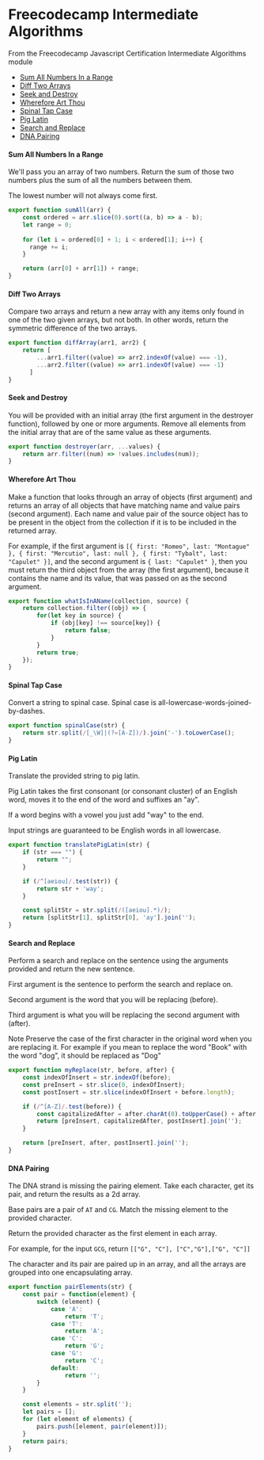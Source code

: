 <!-- markdownlint-disable MD001 -->

# Freecodecamp Intermediate Algorithms

From the Freecodecamp Javascript Certification Intermediate Algorithms module

- [Sum All Numbers In a Range](#sum-all-numbers-in-a-range)
- [Diff Two Arrays](#diff-two-arrays)
- [Seek and Destroy](#seek-and-destroy)
- [Wherefore Art Thou](#wherefore-art-thou)
- [Spinal Tap Case](#spinal-tap-case)
- [Pig Latin](#pig-latin)
- [Search and Replace](#search-and-replace)
- [DNA Pairing](#dna-pairing)

#### Sum All Numbers In a Range

We'll pass you an array of two numbers. Return the sum of those two numbers plus the sum of all the numbers between them.

The lowest number will not always come first.

```javascript
export function sumAll(arr) {
    const ordered = arr.slice(0).sort((a, b) => a - b);
    let range = 0;
  
    for (let i = ordered[0] + 1; i < ordered[1]; i++) {
      range += i;
    }

    return (arr[0] + arr[1]) + range;
}
```

#### Diff Two Arrays

Compare two arrays and return a new array with any items only found in one of the two given arrays, but not both. In other words, return the symmetric difference of the two arrays.

```javascript
export function diffArray(arr1, arr2) {
    return [
        ...arr1.filter((value) => arr2.indexOf(value) === -1),
        ...arr2.filter((value) => arr1.indexOf(value) === -1)
      ]
}
```

#### Seek and Destroy

You will be provided with an initial array (the first argument in the destroyer function), followed by one or more arguments. Remove all elements from the initial array that are of the same value as these arguments.

```javascript
export function destroyer(arr, ...values) {
    return arr.filter((num) => !values.includes(num));
}
```

#### Wherefore Art Thou

Make a function that looks through an array of objects (first argument) and returns an array of all objects that have matching name and value pairs (second argument). Each name and value pair of the source object has to be present in the object from the collection if it is to be included in the returned array.

For example, if the first argument is `[{ first: "Romeo", last: "Montague" }, { first: "Mercutio", last: null }, { first: "Tybalt", last: "Capulet" }]`, and the second argument is `{ last: "Capulet" }`, then you must return the third object from the array (the first argument), because it contains the name and its value, that was passed on as the second argument.

```javascript
export function whatIsInAName(collection, source) {
    return collection.filter((obj) => {
        for(let key in source) {
            if (obj[key] !== source[key]) {
                return false;
            }
        }
        return true;
    });
}
```

#### Spinal Tap Case

Convert a string to spinal case. Spinal case is all-lowercase-words-joined-by-dashes.

```javascript
export function spinalCase(str) {
    return str.split(/[_\W]|(?=[A-Z])/).join('-').toLowerCase();
}
```

#### Pig Latin

Translate the provided string to pig latin.

Pig Latin takes the first consonant (or consonant cluster) of an English word, moves it to the end of the word and suffixes an "ay".

If a word begins with a vowel you just add "way" to the end.

Input strings are guaranteed to be English words in all lowercase.

```javascript
export function translatePigLatin(str) {
    if (str === "") {
        return "";
    }

    if (/^[aeiou]/.test(str)) {
        return str + 'way';
    }

    const splitStr = str.split(/([aeiou].*)/);
    return [splitStr[1], splitStr[0], 'ay'].join('');
}
```

#### Search and Replace

Perform a search and replace on the sentence using the arguments provided and return the new sentence.

First argument is the sentence to perform the search and replace on.

Second argument is the word that you will be replacing (before).

Third argument is what you will be replacing the second argument with (after).

Note
Preserve the case of the first character in the original word when you are replacing it. For example if you mean to replace the word "Book" with the word "dog", it should be replaced as "Dog"

```javascript
export function myReplace(str, before, after) {
    const indexOfInsert = str.indexOf(before);
    const preInsert = str.slice(0, indexOfInsert);
    const postInsert = str.slice(indexOfInsert + before.length);

    if (/^[A-Z]/.test(before)) {
        const capitalizedAfter = after.charAt(0).toUpperCase() + after.slice(1);
        return [preInsert, capitalizedAfter, postInsert].join('');
    }

    return [preInsert, after, postInsert].join('');
}
```

#### DNA Pairing

The DNA strand is missing the pairing element. Take each character, get its pair, and return the results as a 2d array.

Base pairs are a pair of `AT` and `CG`. Match the missing element to the provided character.

Return the provided character as the first element in each array.

For example, for the input `GCG`, return `[["G", "C"], ["C","G"],["G", "C"]]`

The character and its pair are paired up in an array, and all the arrays are grouped into one encapsulating array.

```javascript
export function pairElements(str) {
    const pair = function(element) {
        switch (element) {
            case 'A':
                return 'T';
            case 'T':
                return 'A';
            case 'C':
                return 'G';
            case 'G':
                return 'C';
            default:
                return '';
        }
    }

    const elements = str.split('');
    let pairs = [];
    for (let element of elements) {
        pairs.push([element, pair(element)]);
    }
    return pairs;
}
```
